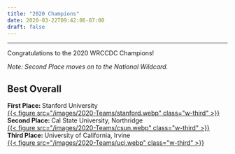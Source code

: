 ```yaml
---
title: "2020 Champions"
date: 2020-03-22T09:42:06-07:00
draft: false
---
```

<hr>
Congratulations to the 2020 WRCCDC Champions!<!--more-->

<i>Note: Second Place moves on to the National Wildcard. </i>

## Best Overall
<b>First Place: </b>Stanford University <br><a href="https://www.stanford.edu/">{{< figure src="/images/2020-Teams/stanford.webp" class="w-third" >}}</a><br>
<b>Second Place: </b>Cal State University, Northridge <br><a href="https://www.csun.edu/">{{< figure src="/images/2020-Teams/csun.webp" class="w-third" >}}</a><br>
<b>Third Place: </b>University of California, Irvine <br><a href="https://uci.edu/">{{< figure src="/images/2020-Teams/uci.webp" class="w-third" >}}</a><br>
